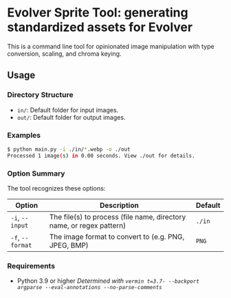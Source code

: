 # Evolver Sprite Tool: generating standardized assets for Evolver

This is a command line tool for opinionated image manipulation with type conversion, scaling, and chroma keying.

## Usage

### Directory Structure

- `in/`: Default folder for input images.
- `out/`: Default folder for output images.

### Examples

```sh
$ python main.py -i ./in/*.webp -o ./out
Processed 1 image(s) in 0.00 seconds. View ./out for details.
```

### Option Summary

The tool recognizes these options:

| Option | Description | Default |
| --- | --- | --- |
| `-i`, `--input` | The file(s) to process (file name, directory name, or regex pattern) | `./in` |
| `-f`, `--format` | The image format to convert to (e.g. PNG, JPEG, BMP) | `PNG` |

### Requirements

- Python 3.9 or higher
  *Determined with `vermin t=3.7- --backport argparse --eval-annotations --no-parse-comments`*
